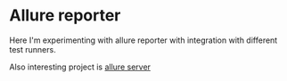 # Allure reporter
Here I'm experimenting with allure reporter with integration with different test runners.

Also interesting project is [allure server][allure-server]


[allure-server]: allure_server/README.md
